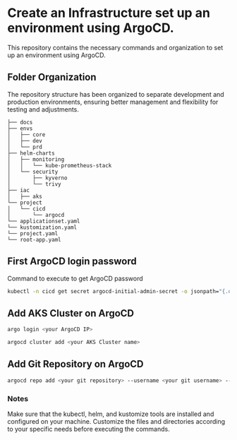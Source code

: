 # Create an Infrastructure set up an environment using ArgoCD.

This repository contains the necessary commands and organization to set up an environment using ArgoCD.

## Folder Organization
The repository structure has been organized to separate development and production environments, ensuring better management and flexibility for testing and adjustments.

```plaintext
├── docs
├── envs
│   ├── core
│   ├── dev
│   └── prd
├── helm-charts
│   ├── monitoring
│   │   └── kube-prometheus-stack
│   └── security
│       ├── kyverno
│       └── trivy
├── iac
│   ├── aks
└── project
│   └── cicd
│       └── argocd
└── applicationset.yaml
└── kustomization.yaml 
└── project.yaml
└── root-app.yaml 
```

## First ArgoCD login password
Command to execute to get ArgoCD password

```sh
kubectl -n cicd get secret argocd-initial-admin-secret -o jsonpath="{.data.password}" | base64 -d
```

## Add AKS Cluster on ArgoCD

```sh
argo login <your ArgoCD IP>
```

```sh
argocd cluster add <your AKS Cluster name>
```

## Add Git Repository on ArgoCD

```sh
argocd repo add <your git repository> --username <your git username> --password <your git token> 
```

### Notes
Make sure that the kubectl, helm, and kustomize tools are installed and configured on your machine.
Customize the files and directories according to your specific needs before executing the commands.
